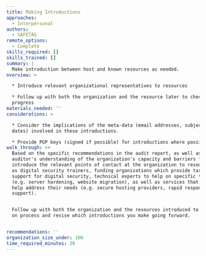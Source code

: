 ```yaml
---
title: Making Introductions
approaches:
  - Interpersonal
authors:
  - SAFETAG
remote_options:
  - Complete
skills_required: []
skills_trained: []
summary: |
  Make introduction between host and known resources as needed.
overview: >

  * Introduce relevant organizational representatives to resources

  * Follow up with both the organization and the resource later to check on
  progress 
materials_needed: ''
considerations: >

  * Consider the implications of the meta-data (email addresses, subject lines,
  dates) involved in these introductions.

  * Provide PGP keys (signed if possible) for introductions where possible
walk_through: >+
  Based on the specific recommendations in the audit report, as well as the
  auditor's understanding of the organization's capacity and barriers faced,
  introduce the relevant points of contact at the organization to resources such
  as digital security trainers, funding organizations which provide targeted
  support for digital security, technical experts to help on specific tasks
  (e.g. server hardening, website migration), as well as services that could
  help address their needs (e.g. secure hosting providers, rapid response
  support).


  Follow up with both the organization and the resources introduced to check in
  on process and revise which introductions you make going forward.


recommendations: ''
organization_size_under: 100
time_required_minutes: 30
---
```


